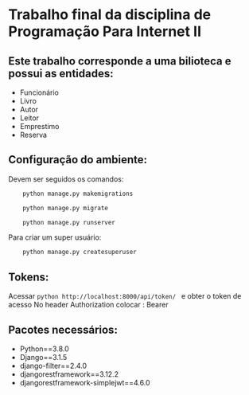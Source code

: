 # Trabalho final da disciplina de Programação Para Internet II
## Este trabalho corresponde a uma bilioteca e possui as entidades:
- Funcionário
- Livro
- Autor
- Leitor
- Emprestimo
- Reserva
## Configuração do ambiente:
Devem ser seguidos os comandos:
```python
    python manage.py makemigrations

    python manage.py migrate

    python manage.py runserver

```
Para criar um super usuário:
```python
    python manage.py createsuperuser
```
## Tokens:
Acessar ```python http://localhost:8000/api/token/ ``` e obter o token de acesso
No header Authorization colocar : Bearer <token>

## Pacotes necessários:
- Python==3.8.0
- Django==3.1.5
- django-filter==2.4.0
- djangorestframework==3.12.2
- djangorestframework-simplejwt==4.6.0